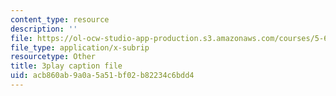 ```yaml
---
content_type: resource
description: ''
file: https://ol-ocw-studio-app-production.s3.amazonaws.com/courses/5-61-physical-chemistry-fall-2017/acb860ab9a0a5a51bf02b82234c6bdd4_zwz9M1XNn-c.vtt
file_type: application/x-subrip
resourcetype: Other
title: 3play caption file
uid: acb860ab-9a0a-5a51-bf02-b82234c6bdd4
---
```

